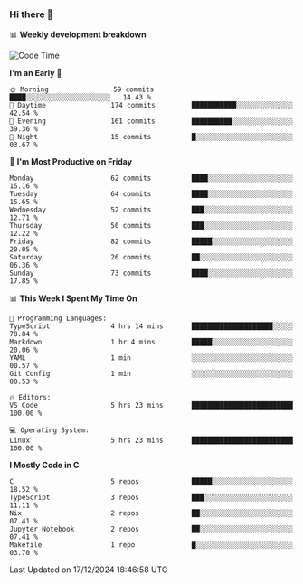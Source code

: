 ### Hi there 👋

📊 **Weekly development breakdown**
<!--START_SECTION:waka-->
![Code Time](http://img.shields.io/badge/Code%20Time-294%20hrs%2018%20mins-blue)

**I'm an Early 🐤** 

```text
🌞 Morning                59 commits          ████░░░░░░░░░░░░░░░░░░░░░   14.43 % 
🌆 Daytime                174 commits         ███████████░░░░░░░░░░░░░░   42.54 % 
🌃 Evening                161 commits         ██████████░░░░░░░░░░░░░░░   39.36 % 
🌙 Night                  15 commits          █░░░░░░░░░░░░░░░░░░░░░░░░   03.67 % 
```
📅 **I'm Most Productive on Friday** 

```text
Monday                   62 commits          ████░░░░░░░░░░░░░░░░░░░░░   15.16 % 
Tuesday                  64 commits          ████░░░░░░░░░░░░░░░░░░░░░   15.65 % 
Wednesday                52 commits          ███░░░░░░░░░░░░░░░░░░░░░░   12.71 % 
Thursday                 50 commits          ███░░░░░░░░░░░░░░░░░░░░░░   12.22 % 
Friday                   82 commits          █████░░░░░░░░░░░░░░░░░░░░   20.05 % 
Saturday                 26 commits          ██░░░░░░░░░░░░░░░░░░░░░░░   06.36 % 
Sunday                   73 commits          ████░░░░░░░░░░░░░░░░░░░░░   17.85 % 
```


📊 **This Week I Spent My Time On** 

```text
💬 Programming Languages: 
TypeScript               4 hrs 14 mins       ████████████████████░░░░░   78.84 % 
Markdown                 1 hr 4 mins         █████░░░░░░░░░░░░░░░░░░░░   20.06 % 
YAML                     1 min               ░░░░░░░░░░░░░░░░░░░░░░░░░   00.57 % 
Git Config               1 min               ░░░░░░░░░░░░░░░░░░░░░░░░░   00.53 % 

🔥 Editors: 
VS Code                  5 hrs 23 mins       █████████████████████████   100.00 % 

💻 Operating System: 
Linux                    5 hrs 23 mins       █████████████████████████   100.00 % 
```

**I Mostly Code in C** 

```text
C                        5 repos             █████░░░░░░░░░░░░░░░░░░░░   18.52 % 
TypeScript               3 repos             ███░░░░░░░░░░░░░░░░░░░░░░   11.11 % 
Nix                      2 repos             ██░░░░░░░░░░░░░░░░░░░░░░░   07.41 % 
Jupyter Notebook         2 repos             ██░░░░░░░░░░░░░░░░░░░░░░░   07.41 % 
Makefile                 1 repo              █░░░░░░░░░░░░░░░░░░░░░░░░   03.70 % 
```




 Last Updated on 17/12/2024 18:46:58 UTC
<!--END_SECTION:waka-->
<!--
**R-enanVieira/R-enanVieira** is a ✨ _special_ ✨ repository because its `README.md` (this file) appears on your GitHub profile.

Here are some ideas to get you started:

- 🔭 I’m currently working on ...
- 🌱 I’m currently learning ...
- 👯 I’m looking to collaborate on ...
- 🤔 I’m looking for help with ...
- 💬 Ask me about ...
- 📫 How to reach me: ...
- 😄 Pronouns: ...
- ⚡ Fun fact: ...
-->
